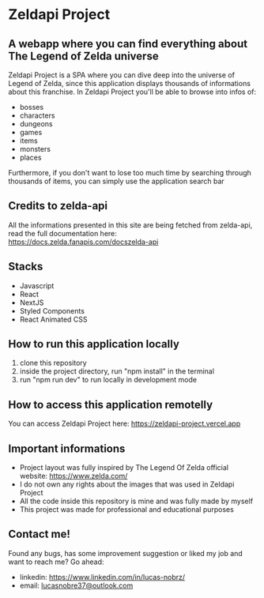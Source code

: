 # Zeldapi Project

## A webapp where you can find everything about The Legend of Zelda universe

Zeldapi Project is a SPA where you can dive deep into the universe of Legend of Zelda, since this application displays thousands of informations about this franchise. In Zeldapi Project you'll be able to browse into infos of:

  - bosses
  - characters
  - dungeons
  - games
  - items
  - monsters
  - places

Furthermore, if you don't want to lose too much time by searching through thousands of items, you can simply use the application search bar

## Credits to zelda-api

All the informations presented in this site are being fetched from zelda-api, read the full documentation here: https://docs.zelda.fanapis.com/docszelda-api

## Stacks

- Javascript
- React
- NextJS
- Styled Components
- React Animated CSS

## How to run this application locally

1. clone this repository
2. inside the project directory, run "npm install" in the terminal
3. run "npm run dev" to run locally in development mode

## How to access this application remotelly

You can access Zeldapi Project here: https://zeldapi-project.vercel.app

## Important informations

- Project layout was fully inspired by The Legend Of Zelda official website: https://www.zelda.com/
- I do not own any rights about the images that was used in Zeldapi Project
- All the code inside this repository is mine and was fully made by myself
- This project was made for professional and educational purposes

## Contact me!

Found any bugs, has some improvement suggestion or liked my job and want to reach me? Go ahead:

- linkedin: https://www.linkedin.com/in/lucas-nobrz/
- email: lucasnobre37@outlook.com
